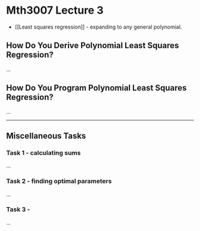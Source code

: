 # Mth3007 Lecture 3

- [[Least squares regression]] - expanding to any general polynomial.

## How Do You Derive Polynomial Least Squares Regression?

…

## How Do You Program Polynomial Least Squares Regression?

…

---

## Miscellaneous Tasks

### Task 1 - calculating sums

…

### Task 2 - finding optimal parameters

…

### Task 3 - 

…
